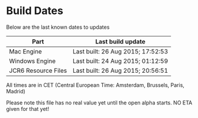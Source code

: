 # Build Dates

Below are the last known dates to updates

Part | Last build update
-----|-----
Mac Engine | Last built: 26 Aug 2015; 17:52:53
Windows Engine | Last built: 24 Aug 2015; 01:12:59
JCR6 Resource Files | Last built: 26 Aug 2015; 20:56:51
All times are in CET (Central European Time: Amsterdam, Brussels, Paris, Madrid)


Please note this file has no real value yet until the open alpha starts. NO ETA given for that yet!
